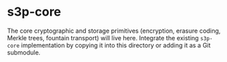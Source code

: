 # s3p-core

The core cryptographic and storage primitives (encryption, erasure coding,
Merkle trees, fountain transport) will live here. Integrate the existing
`s3p-core` implementation by copying it into this directory or adding it as a
Git submodule.
